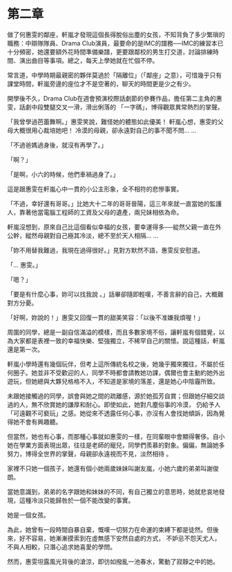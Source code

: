 # 第二章

做了何惠雯的鄰座，軒嵐才發現這個長得脫俗出塵的女孩，不知背負了多少繁瑣的職務：中辯隊隊員、Drama Club演員，最要命的是IMC的譜務──IMC的練習本已十分頻密，她還要額外花時間準備樂譜，更要跟鄰校的男生打交道，討論排練時間、演出曲目等事項。總之，每天上學她就在忙個不停。

常言道，中學時期最親密的夥伴莫過於「隔離位」（「鄰座」之意），可惜幾乎只有課堂時間，軒嵐旁邊的座位才不是空著的，聊天的時間更是少之有少。

開學後不久，Drama Club在週會預演校際話劇節的參賽作品，擔任第二主角的惠雯，話劇中段雙腿交叉一滑，滑出俐落的 「一字碼」，博得觀眾異常熱烈的掌聲。

「我曾學過芭蕾舞啊。」惠雯笑說，難怪她的體態如此優美！ 軒嵐心想，惠雯的父母大概很用心裁培她吧！ 冷漠的母親，卻永遠對自己的事不聞不問… …

「不過爸媽過身後，就沒有再學了。」

「啊？」

「是啊，小六的時候，他們車禍過身了。」

這是跟惠雯在軒嵐心中一貫的小公主形象，全不相符的悲慘事實。

「不過，幸好還有哥哥。」比她大十二年的哥哥晉陽，這三年來就一直當她的監護人，靠著他當電腦工程師的工資及父母的遺產，兩兄妹相依為命。

軒嵐沒想到，原來自己比這個看似幸福的女孩，要幸運得多──緃然父親一直在外公幹，縱然母親對自己極其冷淡，總不至於天人相隔… …

「妳不用替我難過，我現在過得很好。」見對方默然不語，惠雯反安慰道。

「… 惠雯。」

「嗯？」

「要是有什麼心事，妳可以找我說 。」話畢卻隨即輕嘆，不善言辭的自己，大概難對方分憂。

「好啊，妳說的！」惠雯又回復一貫的甜美笑容：「以後不准嫌我煩喔！」

周圍的同學，總是一副自信滿溢的模樣，而且多數家境不俗，讓軒嵐有個錯覺，以為大家都是表裡一致的幸福快樂、堅強獨立，不稀罕自己的關懷。說這種話，軒嵐還是第一次。

軒嵐小學時還有幾個玩伴，但考上這所傳統名校之後，她幾乎獨來獨往，不屬於任何圈子。她並非不受歡迎的人，同學不時都會請教她功課，偶爾也會主動約她外出遊玩，但她總與大夥兒格格不入，不知道是家境的落差，還是她心中陰霾所致。

未跟她接觸過的同學，誤會與她之間的疏離感，源於她孤芳自賞；但跟她仔細交談過的人，無不欣賞她的謙厚和耐心。即使如此，她對凡塵俗事的冷漠， 仍給予人「可遠觀不可褻玩」之感。她從來不透露任何心事，亦沒有人會找她傾訴，因為覺得她不會有興趣聽。

但當然，她也有心事，而那種心事就如惠雯的一樣，在同輩眼中會顯得奢侈。自小她在學業方面表現出眾，往往是老師的寵兒，同學們羨慕的對象。偏偏，無論她多努力，博得全世界的掌聲，母親卻永遠視而不見，淡然相待 。

家裡不只她一個孩子，她還有個小她兩歲妹妹叫謝友嵐，小她六歲的弟弟叫謝俊朗。

當她意識到，弟弟的名字跟她和妹妹的不同，有自己獨立的意思時，她就悲哀地發現，這種冷淡只能歸咎於一個不能改變的事實。

她是一個女孩。

為此，她曾有一段時間自暴自棄，慨嘆一切努力在命運的束縛下都是徒然。但後來，好不容易，她漸漸摸索到在虛無感下安然自處的方式， 不妒忌不怨天尤人，不與人相較，只潛心追求她喜愛的學問。

然而，惠雯坦露風光背後的滄涼，即彷如撥亂一池春水，驚動了寂靜之中的她。

